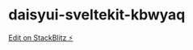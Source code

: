 # daisyui-sveltekit-kbwyaq

[Edit on StackBlitz ⚡️](https://stackblitz.com/edit/daisyui-sveltekit-kbwyaq)